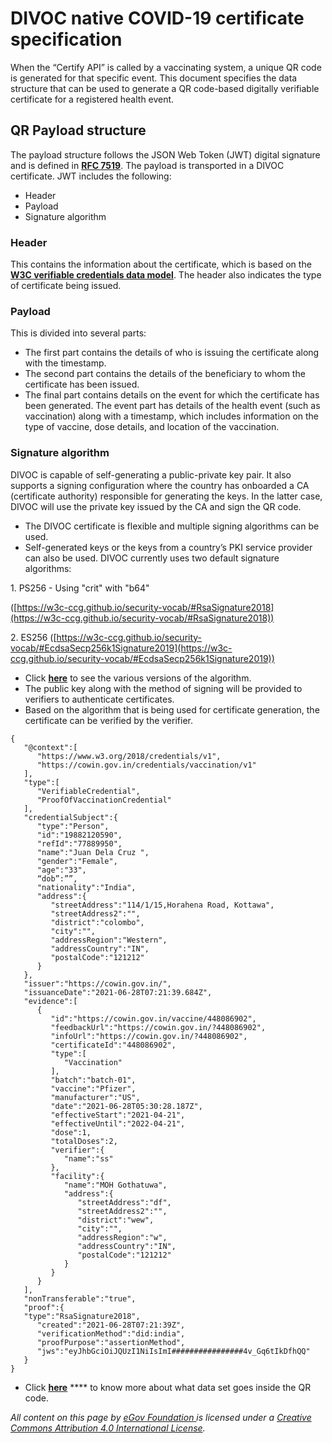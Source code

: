 # DIVOC native COVID-19 certificate specification

When the “Certify API” is called by a vaccinating system, a unique QR code is generated for that specific event. This document specifies the data structure that can be used to generate a QR code-based digitally verifiable certificate for a registered health event.

## QR Payload structure

The payload structure follows the JSON Web Token (JWT) digital signature and is defined in [**RFC 7519**](https://datatracker.ietf.org/doc/html/rfc7519). The payload is transported in a DIVOC certificate. JWT includes the following:

* Header&#x20;
* Payload&#x20;
* Signature algorithm

### Header&#x20;

This contains the information about the certificate, which is based on the [**W3C verifiable credentials data model**](https://www.w3.org/TR/vc-data-model/). The header also indicates the type of certificate being issued.&#x20;

### Payload&#x20;

This is divided into several parts:&#x20;

* The first part contains the details of who is issuing the certificate along with the timestamp.&#x20;
* The second part contains the details of the beneficiary to whom the certificate has been issued.&#x20;
* The final part contains details on the event for which the certificate has been generated. The event part has details of the health event (such as vaccination) along with a timestamp, which includes information on the type of vaccine, dose details, and location of the vaccination.

### Signature algorithm&#x20;

DIVOC is capable of self-generating a public-private key pair. It also supports a signing configuration where the country has onboarded a CA (certificate authority) responsible for generating the keys. In the latter case, DIVOC will use the private key issued by the CA and sign the QR code.

* The DIVOC certificate is flexible and multiple signing algorithms can be used.&#x20;
* Self-generated keys or the keys from a country’s PKI service provider can also be used. DIVOC currently uses two default signature algorithms:&#x20;

&#x20;              1\. PS256 - Using "crit" with "b64"&#x20;

&#x20;                 ([https://w3c-ccg.github.io/security-vocab/#RsaSignature2018](https://w3c-ccg.github.io/security-vocab/#RsaSignature2018))

&#x20;              2\. ES256 ([https://w3c-ccg.github.io/security-vocab/#EcdsaSecp256k1Signature2019](https://w3c-ccg.github.io/security-vocab/#EcdsaSecp256k1Signature2019))

* Click [**here**](https://github.com/egovernments/DIVOC/blob/f3c524ff0e8e9a2f09193a37758a67e9b7198c31/public\_app/src/utils/credentials.json) to see the various versions of the algorithm.&#x20;
* The public key along with the method of signing will be provided to verifiers to authenticate certificates.&#x20;
* Based on the algorithm that is being used for certificate generation, the certificate can be verified by the verifier.

```
{
   "@context":[
      "https://www.w3.org/2018/credentials/v1",
      "https://cowin.gov.in/credentials/vaccination/v1" 
   ],
   "type":[
      "VerifiableCredential",
      "ProofOfVaccinationCredential"
   ],
   "credentialSubject":{
      "type":"Person",
      "id":"19882120590",
      "refId":"77889950",
      "name":"Juan Dela Cruz ",
      "gender":"Female",
      "age":"33",
      “dob”:””,
      "nationality":"India",
      "address":{
         "streetAddress":"114/1/15,Horahena Road, Kottawa",
         "streetAddress2":"",
         "district":"colombo",
         "city":"",
         "addressRegion":"Western",
         "addressCountry":"IN",
         "postalCode":"121212"
      }
   },
   "issuer":"https://cowin.gov.in/",
   "issuanceDate":"2021-06-28T07:21:39.684Z",
   "evidence":[
      {
         "id":"https://cowin.gov.in/vaccine/448086902",  
         "feedbackUrl":"https://cowin.gov.in/?448086902",
         "infoUrl":"https://cowin.gov.in/?448086902", 
         "certificateId":"448086902",
         "type":[
            "Vaccination"
         ],
         "batch":"batch-01",
         "vaccine":"Pfizer",
         "manufacturer":"US",
         "date":"2021-06-28T05:30:28.187Z",
         "effectiveStart":"2021-04-21",
         "effectiveUntil":"2022-04-21",
         "dose":1,
         "totalDoses":2,
         "verifier":{
            "name":"ss"
         },
         "facility":{
            "name":"MOH Gothatuwa",
            "address":{
               "streetAddress":"df",
               "streetAddress2":"",
               "district":"wew",
               "city":"",
               "addressRegion":"w",
               "addressCountry":"IN",
               "postalCode":"121212"
            }
         }
      }
   ],
   "nonTransferable":"true",
   "proof":{
   "type":"RsaSignature2018",
      "created":"2021-06-28T07:21:39Z",
      "verificationMethod":"did:india",
      "proofPurpose":"assertionMethod",
      "jws":"eyJhbGciOiJQUzI1NiIsImI################4v_Gq6tIkDfhQQ"
   }
}
```

* Click [**here**](what-information-goes-into-a-qr-code.md) **** to know more about what data set goes inside the QR code.



_All content on this page by_ [_eGov Foundation_ ](https://egov.org.in)_is licensed under a_ [_Creative Commons Attribution 4.0 International License_](http://creativecommons.org/licenses/by/4.0/)_._
